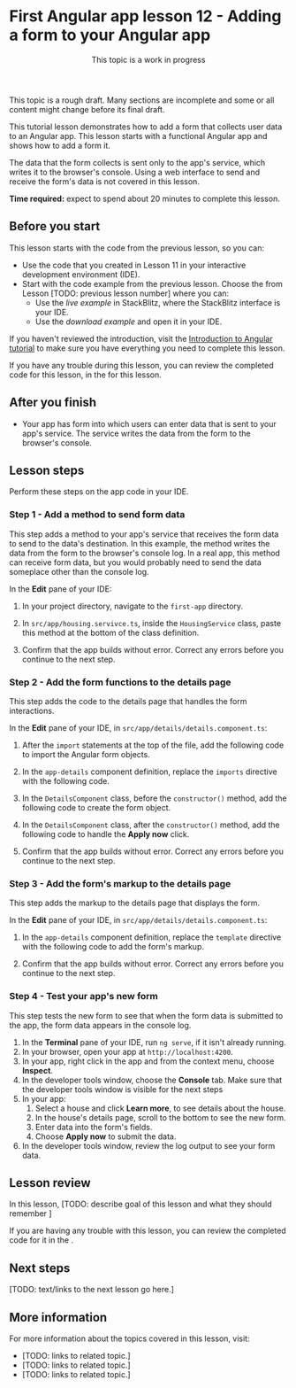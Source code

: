 # First Angular app lesson 12 - Adding a form to your Angular app

<div class="callout is-important">

<header>This topic is a work in progress</header>

This topic is a rough draft. Many sections are incomplete and some or all content might change before its final draft.

<!-- 

This topic is a first draft. It is complete, but it some or all content might change before its final draft.

This topic is a final draft. It is complete and ready for review.

-->

</div>

This tutorial lesson demonstrates how to add a form that collects user data to an Angular app.
This lesson starts with a functional Angular app and shows how to add a form it.

The data that the form collects is sent only to the app's service, which writes it to the browser's console.
Using a web interface to send and receive the form's data is not covered in this lesson.

**Time required:** expect to spend about 20 minutes to complete this lesson.

## Before you start

This lesson starts with the code from the previous lesson, so you can:

*   Use the code that you created in Lesson 11 in your interactive development environment (IDE).
*   Start with the code example from the previous lesson. Choose the <live-example name="first-app-lesson-11"></live-example> from Lesson \[TODO: previous lesson number\] where you can:
    *   Use the *live example* in StackBlitz, where the StackBlitz interface is your IDE.
    *   Use the *download example* and open it in your IDE.

If you haven't reviewed the introduction, visit the [Introduction to Angular tutorial](tutorial/first-app) to make sure you have everything you need to complete this lesson.

If you have any trouble during this lesson, you can review the completed code for this lesson, in the <live-example></live-example> for this lesson.

## After you finish

*  Your app has form into which users can enter data that is sent to your app's service.
   The service writes the data from the form to the browser's console.

## Lesson steps

Perform these steps on the app code in your IDE.

### Step 1 - Add a method to send form data

This step adds a method to your app's service that receives the form data to send to the data's destination.
In this example, the method writes the data from the form to the browser's console log.
In a real app, this method can receive form data, but you would probably need to send the data someplace other than the console log.

In the **Edit** pane of your IDE:

1.  In your project directory, navigate to the `first-app` directory.
1.  In `src/app/housing.servivce.ts`, inside the `HousingService` class, paste this method at the bottom of the class definition.

    <code-example header="Submit method in src/app/housing.service.ts" path="first-app-lesson-12/src/app/housing.service.ts" region="submit-method"></code-example>

1.  Confirm that the app builds without error.
    Correct any errors before you continue to the next step.

### Step 2 - Add the form functions to the details page

This step adds the code to the details page that handles the form interactions.

In the **Edit** pane of your IDE, in `src/app/details/details.component.ts`:

1.  After the `import` statements at the top of the file, add the following code to import the Angular form objects.

    <code-example header="Forms imports in src/app/details/details.component.ts" path="first-app-lesson-12/src/app/details/details.component.ts" region="form-imports"></code-example>

1.  In the `app-details` component definition, replace the `imports` directive with the following code.

    <code-example header="imports directive in src/app/details/details.component.ts" path="first-app-lesson-12/src/app/details/details.component.ts" region="component-imports"></code-example>

1. In the `DetailsComponent` class, before the `constructor()` method, add the following code to create the form object.

    <code-example header="template directive in src/app/details/details.component.ts" path="first-app-lesson-12/src/app/details/details.component.ts" region="form-code"></code-example>

1. In the `DetailsComponent` class, after the `constructor()` method, add the following code to handle the **Apply now** click.

    <code-example header="template directive in src/app/details/details.component.ts" path="first-app-lesson-12/src/app/details/details.component.ts" region="form-submit"></code-example>

1.  Confirm that the app builds without error.
    Correct any errors before you continue to the next step.

### Step 3 - Add the form's markup to the details page

This step adds the markup to the details page that displays the form.

In the **Edit** pane of your IDE, in `src/app/details/details.component.ts`:

1. In the `app-details` component definition, replace the `template` directive with the following code to add the form's markup.

    <code-example header="template directive in src/app/details/details.component.ts" path="first-app-lesson-12/src/app/details/details.component.ts" region="component-template"></code-example>

1.  Confirm that the app builds without error.
    Correct any errors before you continue to the next step.

### Step 4 - Test your app's new form

This step tests the new form to see that when the form data is submitted to the app, the form data appears in the console log.

1.  In the **Terminal** pane of your IDE, run `ng serve`, if it isn't already running.
1.  In your browser, open your app at `http://localhost:4200`.
1.  In your app, right click in the app and from the context menu, choose **Inspect**.
1.  In the developer tools window, choose the **Console** tab.
    Make sure that the developer tools window is visible for the next steps
1.  In your app:
    1.  Select a house and click **Learn more**, to see details about the house.
    1.  In the house's details page, scroll to the bottom to see the new form.
    1.  Enter data into the form's fields.
    1.  Choose **Apply now** to submit the data.
1.  In the developer tools window, review the log output to see your form data.

## Lesson review

In this lesson, \[TODO: describe goal of this lesson and what they should remember \]

If you are having any trouble with this lesson, you can review the completed code for it in the <live-example></live-example>.

## Next steps

\[TODO: text/links to the next lesson go here.\]

## More information

For more information about the topics covered in this lesson, visit:

*  \[TODO: links to related topic.\]
*  \[TODO: links to related topic.\]
*  \[TODO: links to related topic.\]
